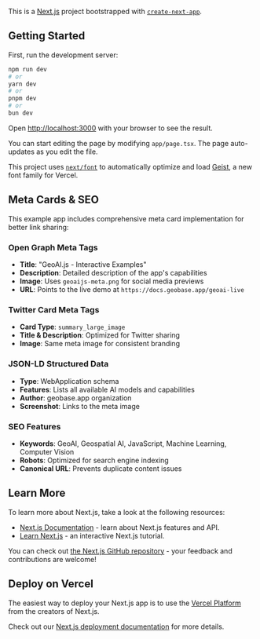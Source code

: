 This is a [Next.js](https://nextjs.org) project bootstrapped with [`create-next-app`](https://nextjs.org/docs/app/api-reference/cli/create-next-app).

## Getting Started

First, run the development server:

```bash
npm run dev
# or
yarn dev
# or
pnpm dev
# or
bun dev
```

Open [http://localhost:3000](http://localhost:3000) with your browser to see the result.

You can start editing the page by modifying `app/page.tsx`. The page auto-updates as you edit the file.

This project uses [`next/font`](https://nextjs.org/docs/app/building-your-application/optimizing/fonts) to automatically optimize and load [Geist](https://vercel.com/font), a new font family for Vercel.

## Meta Cards & SEO

This example app includes comprehensive meta card implementation for better link sharing:

### Open Graph Meta Tags
- **Title**: "GeoAI.js - Interactive Examples"
- **Description**: Detailed description of the app's capabilities
- **Image**: Uses `geoaijs-meta.png` for social media previews
- **URL**: Points to the live demo at `https://docs.geobase.app/geoai-live`

### Twitter Card Meta Tags
- **Card Type**: `summary_large_image`
- **Title & Description**: Optimized for Twitter sharing
- **Image**: Same meta image for consistent branding

### JSON-LD Structured Data
- **Type**: WebApplication schema
- **Features**: Lists all available AI models and capabilities
- **Author**: geobase.app organization
- **Screenshot**: Links to the meta image

### SEO Features
- **Keywords**: GeoAI, Geospatial AI, JavaScript, Machine Learning, Computer Vision
- **Robots**: Optimized for search engine indexing
- **Canonical URL**: Prevents duplicate content issues

## Learn More

To learn more about Next.js, take a look at the following resources:

- [Next.js Documentation](https://nextjs.org/docs) - learn about Next.js features and API.
- [Learn Next.js](https://nextjs.org/learn) - an interactive Next.js tutorial.

You can check out [the Next.js GitHub repository](https://github.com/vercel/next.js) - your feedback and contributions are welcome!

## Deploy on Vercel

The easiest way to deploy your Next.js app is to use the [Vercel Platform](https://vercel.com/new?utm_medium=default-template&filter=next.js&utm_source=create-next-app&utm_campaign=create-next-app-readme) from the creators of Next.js.

Check out our [Next.js deployment documentation](https://nextjs.org/docs/app/building-your-application/deploying) for more details.
